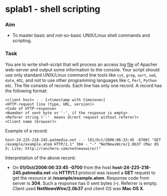# splab1 - shell scripting

### Aim
- To master basic and not-so-basic UNIX/Linux shell commands and scripting.

### Task

You are to write shell-script that will process an access log [file](./log.txt) of Apacher web-server and output some information to the console. Your script should use only standard UNIX/Linux command line tools like `cut`, `grep`, `sort`, `sed`, `date`, etc, and not to use other programming languages like `C`, `Perl`, `Python` etc. The file consists of records. Each line has only one record. A record has the following format:

```
<client host> - - [<timestamp with timezone>] 
<HTTP-request line (type, URL, version)>
<Code of HTTP-response>
<Numeber of sent byte or '-', if the response is empty>
<Referer string ('-'  means direct request without referer)>
<Client name (browser)>
```

Example of a record:
```
host-24-225-218-245.patmedia.net - - [01/Oct/2006:06:33:45 -0700] "GET /example/example.atom HTTP/1.1" 304 - "-" "NetNewsWire/2.0b37 (Mac OS X; Lite; http://ranchero.com/netnewswire/)"
```

Interpretation of the above record:
* On **01/Oct/2006:06:33:45 -0700** from the host **host-24-225-218-245.patmedia.net** via **HTTP/1.1** protocol
was issued a **GET** request to get the resource at **/example/example.atom**. Response code from server is **304**. Such a response has 0 sent bytes (**-**). Referrer is empty. Client used **NetNewsWire/2.0b37** and client OS was **Mac OS X**.

